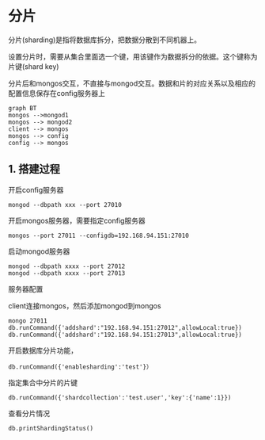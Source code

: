 # 分片

分片(sharding)是指将数据库拆分，把数据分散到不同机器上。

设置分片时，需要从集合里面选一个键，用该键作为数据拆分的依据。这个键称为片键(shard key)

分片后和mongos交互，不直接与mongod交互。数据和片的对应关系以及相应的配置信息保存在config服务器上

```mermaid
graph BT
mongos -->mongod1
mongos --> mongod2
client --> mongos
mongos --> config
config --> mongos
```



## 1. 搭建过程

开启config服务器

```shell
mongod --dbpath xxx --port 27010
```

开启mongos服务器，需要指定config服务器

```shell
mongos --port 27011 --configdb=192.168.94.151:27010
```

启动mongod服务器

```shell
mongod --dbpath xxxx --port 27012
mongod --dbpath xxxx --port 27013
```

服务器配置

client连接mongos，然后添加mongod到mongos

```shell
mongo 27011
db.runCommand({'addshard':"192.168.94.151:27012",allowLocal:true})
db.runCommand({'addshard':"192.168.94.151:27013",allowLocal:true})
```

开启数据库分片功能，

```shell
db.runCommand({'enablesharding':'test'}）
```

指定集合中分片的片键

```
db.runCommand({'shardcollection':'test.user','key':{'name':1}})
```

查看分片情况

```
db.printShardingStatus()
```

